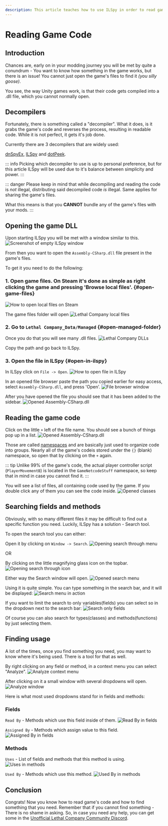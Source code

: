 ```yaml
---
description: This article teaches how to use ILSpy in order to read game's code
---
```


# Reading Game Code
## Introduction
Chances are, early on in your modding journey you will be met by quite a conundrum - You want to know how something in the game works, but there is an issue! You cannot just open the game's files to find it *(you silly goose)*. 

You see, the way Unity games work, is that their code gets compiled into a .dll file, which you cannot normally open. 

## Decompilers
Fortunately, there is something called a "decompiler". What it does, is it grabs the game's code and reverses the process, resulting in readable code. While it is not perfect, it gets it's job done.

Currently there are 3 decompilers that are widely used:

[dnSpyEx](https://github.com/dnSpyEx/dnSpy), [ILSpy](https://github.com/icsharpcode/ILSpy) and [dotPeek](https://www.jetbrains.com/decompiler/). 

::: info
Picking which decompiler to use is up to personal preference, but for this article ILSpy will be used due to it's balance between simplicity and power.
:::

::: danger
Please keep in mind that while decompiling and reading the code is *not* illegal, distributing said decompiled code *is* illegal. Same applies for sharing the game's files. 

What this means is that you **CANNOT** bundle any of the game's files with your mods.
:::

## Opening the game DLL
Upon starting ILSpy you will be met with a window similar to this.
![Screenshot of empty ILSpy window](/docs/public/images/reading-game-code/ilspy-window.png)

From then you want to open the `Assembly-CSharp.dll` file present in the game's files. 

To get it you need to do the following:
### 1. Open game files. On Steam it's done as simple as right clicking the game and pressing 'Browse local files'. {#open-game-files}
![How to open local files on Steam](/docs/public/images/reading-game-code/opening-local-files.png)

The game files folder will open
![Lethal Company local files](/docs/public/images/reading-game-code/lc-game-folder.png)

### 2. Go to `Lethal Company_Data/Managed` {#open-managed-folder}

Once you do that you will see many .dll files.
![Lethal Company DLLs](/docs/public/images/reading-game-code/lc-dlls.png)

Copy the path and go back to ILSpy.

### 3. Open the file in ILSpy {#open-in-ilspy}

In ILSpy click on `File -> Open`.
![How to open file in ILSpy](/docs/public/images/reading-game-code/ilspy-open.png)

In an opened file browser paste the path you copied earlier for easy access, select `Assembly-CSharp.dll`, and press 'Open'. 
![File browser window](/docs/public/images/reading-game-code/opened-folder.png)

After you have opened the file you should see that it has been added to the sidebar.
![Opened Assembly-CSharp.dll](/docs/public/images/reading-game-code/opened-asc-in-ilspy.png)

## Reading the game code
Click on the little `+` left of the file name. You should see a bunch of things pop up in a list.
![Opened Assembly-CSharp.dll](/docs/public/images/reading-game-code/namespaces.png)

Those are called [namespaces](https://learn.microsoft.com/en-us/dotnet/csharp/fundamentals/types/namespaces) and are basically just used to organize code into groups. Nearly all of the game's codeis stored under the `{}` (blank) namespace, so open that by clicking on the `+` again.

::: tip
Unlike 99% of the game's code, the actual player controller script (`PlayerMovementB`) is located in the `GameNetcodeStuff` namespace, so keep that in mind in case you cannot find it.
:::

You will see a list of files, all containing code used by the game. If you double click any of them you can see the code inside.
![Opened classes](/docs/public/images/reading-game-code/so-many-classes.png)

## Searching fields and methods
Obviously, with so many different files it may be difficult to find out a specific function you need. Luckily, ILSpy has a solution - Search tool.

To open the search tool you can either:

Open it by clicking on `Window -> Search`.
![Opening search through menu](/docs/public/images/reading-game-code/window-search.png)

OR

By clicking on the little magnifying glass icon on the topbar.
![Opening search through icon](/docs/public/images/reading-game-code/glass-icon.png)

Either way the Search window will open.
![Opened search menu](/docs/public/images/reading-game-code/opened-search.png)

Using it is quite simple. You can type something in the search bar, and it will be displayed:
![Search menu in action](/docs/public/images/reading-game-code/search-in-action.png)

If you want to limit the search to only variables(fields) you can select so in the dropdown next to the search bar:
![Search only fields](/docs/public/images/reading-game-code/only-fields.png)

Of course you can also search for types(classes) and methods(functions) by just selecting them.

## Finding usage
A lot of the times, once you find something you need, you may want to know where it's being used. There is a tool for that as well.

By right clicking on any field or method, in a context menu you can select "Analyze".
![Analyze context menu](/docs/public/images/reading-game-code/analyze-context.png)

After clicking on it a small window with several dropdowns will open.
![Analyze window](/docs/public/images/reading-game-code/analyze-window.png)

Here is what most used dropdowns stand for in fields and methods:

### Fields

`Read By` - Methods which use this field inside of them.
![Read By in fields](/docs/public/images/reading-game-code/field-readby.png)

`Assigned By` - Methods which assign value to this field.
![Assigned By in fields](/docs/public/images/reading-game-code/field-assignedby.png)

### Methods
`Uses` - List of fields and methods that this method is using.
![Uses in methods](/docs/public/images/reading-game-code/methods-uses.png)

`Used By` - Methods which use this method.
![Used By in methods](/docs/public/images/reading-game-code/methods-usedby.png)

## Conclusion
Congrats! Now you know how to read game's code and how to find something that you need. Remember that if you cannot find something - There is no shame in asking. So, in case you need any help, you can get some in the [Unofficial Lethal Company Community Discord](https://discord.gg/nYcQFEpXfU).
